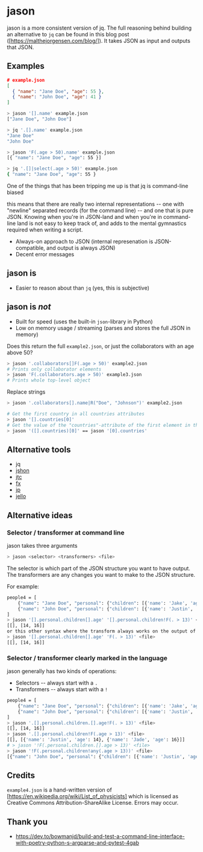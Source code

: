 jason
=====
jason is a more consistent version of jq. The full reasoning behind building an alternative to `jq`
can be found in this blog post ([https://malthejorgensen.com/blog/<slug>]).
It takes JSON as input and outputs that JSON.

Examples
--------
```json
# example.json
[
  { "name": "Jane Doe", "age": 55 },
  { "name": "John Doe", "age": 41 }
]
```

```bash
> jason '[].name' example.json
["Jane Doe", "John Doe"]

> jq '.[].name' example.json
"Jane Doe"
"John Doe"
```

```bash
> jason 'F(.age > 50).name' example.json
[{ "name": "Jane Doe", "age": 55 }]

> jq '.[]|select(.age > 50)' example.json
{ "name": "Jane Doe", "age": 55 }
```

One of the things that has been tripping me up is that jq is command-line biased

this means that there are really two internal representations -- one with 
"newline" separated records (for the command line) -- and one that is pure JSON.
Knowing when you're in JSON-land and when you're in command-line land is not
easy to keep track of, and adds to the mental gymnastics required when writing a
script.

* Always-on approach to JSON (internal represenation is JSON-compatible, and output is always JSON)
* Decent error messages

jason is
--------
* Easier to reason about than `jq` (yes, this is subjective)

jason is _not_
--------------
* Built for speed (uses the built-in `json`-library in Python)
* Low on memory usage / streaming (parses and stores the full JSON in memory)






Does this return the full `example2.json`, or just the collaborators with an age
above 50?
```bash
> jason '.collaborators[]F(.age > 50)' example2.json
# Prints only collaborator elements
> jason 'F(.collaborators.age > 50)' example3.json
# Prints whole top-level object
```

Replace strings
```bash
> jason '.collaborators[].name|R("Doe", "Johnson")' example2.json
```

```bash
# Get the first country in all countries attributes
> jason '[].countries[0]'
# Get the value of the "countries"-attribute of the first element in the list
> jason '([].countries)[0]' == jason '[0].countries'
```

Alternative tools
-----------------

* jq
* [jshon](https://github.com/keenerd/jshon)
* [jtc](https://github.com/ldn-softdev/jtc)
* [fx](https://github.com/antonmedv/fx)
* [jp]()
* [jello](https://github.com/kellyjonbrazil/jello)

Alternative ideas
-----------------
### Selector / transformer at command line
jason takes three arguments

```bash
> jason <selector> <transformers> <file>
```

The selector is which part of the JSON structure you want to have output.
The transformers are any changes you want to make to the JSON structure.

For example:
```bash
people4 = [
    {"name": "Jane Doe", "personal": {"children": [{'name': 'Jake', 'age': 12}]}},
    {"name": "John Doe", "personal": {"children": [{'name': 'Justin', 'age': 14}, {'name': 'John', 'age': 11}, {'name': 'Jade', 'age': 16}]}},
]
> jason '[].personal.children[].age' '[].personal.children!F(. > 13)' <file>
[[], [14, 16]]
or this other syntax where the transform always works on the output of the selector
> jason '[].personal.children[].age' 'F(. > 13)' <file>
[[], [14, 16]]
```

### Selector / transformer clearly marked in the language

jason generally has two kinds of operations:

* Selectors -- always start with a `.`
* Transformers -- always start with a `!`

```bash
people4 = [
    {"name": "Jane Doe", "personal": {"children": [{'name': 'Jake', 'age': 12}]}},
    {"name": "John Doe", "personal": {"children": [{'name': 'Justin', 'age': 14}, {'name': 'John', 'age': 11}, {'name': 'Jade', 'age': 16}]}},
]
> jason '.[].personal.children.[].age!F(. > 13)' <file>
[[], [14, 16]]
> jason '.[].personal.children!F(.age > 13)' <file>
[[], [{'name': 'Justin', 'age': 14}, {'name': 'Jade', 'age': 16}]]
# > jason '!F(.personal.children.[].age > 13)' <file>
> jason '!F(.personal.children!any(.age > 13))' <file>
[{"name": "John Doe", "personal": {"children": [{'name': 'Justin', 'age': 14}, {'name': 'John', 'age': 11}, {'name': 'Jade', 'age': 16}]}}]
```

Credits
-------
`example4.json` is a hand-written version of [https://en.wikipedia.org/wiki/List_of_physicists]
which is licensed as Creative Commons Attribution-ShareAlike License. Errors may
occur.

Thank you
---------
* https://dev.to/bowmanjd/build-and-test-a-command-line-interface-with-poetry-python-s-argparse-and-pytest-4gab
